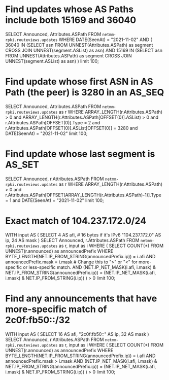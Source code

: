 # Find updates whose AS Paths include both 15169 and 36040
SELECT Announced, Attributes.ASPath FROM `netmm-rpki.routeviews.updates`
WHERE DATE(SeenAt) = "2021-11-02" AND (
        36040 IN (SELECT asn FROM UNNEST(Attributes.ASPath) as segment CROSS JOIN UNNEST(segment.ASList) as asn) AND
        15169 IN (SELECT asn FROM UNNEST(Attributes.ASPath) as segment CROSS JOIN UNNEST(segment.ASList) as asn)
    ) limit 100;

# Find update whose first ASN in AS Path (the peer) is 3280 in an AS_SEQ
SELECT Announced, Attributes.ASPath FROM `netmm-rpki.routeviews.updates` as r
    WHERE ARRAY_LENGTH(r.Attributes.ASPath) > 0
    and ARRAY_LENGTH(r.Attributes.ASPath[OFFSET(0)].ASList) > 0
    and r.Attributes.ASPath[OFFSET(0)].Type = 2
    and r.Attributes.ASPath[OFFSET(0)].ASList[OFFSET(0)] = 3280
    and DATE(SeenAt) = "2021-11-02"
    limit 100;

# Find update whose last segment is AS_SET
SELECT Announced, r.Attributes.ASPath FROM `netmm-rpki.routeviews.updates` as r
    WHERE ARRAY_LENGTH(r.Attributes.ASPath) > 0
    and r.Attributes.ASPath[OFFSET(ARRAY_LENGTH(r.Attributes.ASPath)-1)].Type = 1
    and DATE(SeenAt) = "2021-11-02"
    limit 100;


# Exact match of 104.237.172.0/24
WITH input AS (
    SELECT 4 AS afi, # 16 bytes if it's IPv6
    "104.237.172.0" AS ip,
    24 AS mask
)
SELECT Announced, r.Attributes.ASPath FROM `netmm-rpki.routeviews.updates` as r, input as i
    WHERE (
        SELECT COUNT(*) FROM UNNEST(r.announced) as announcedPrefix
        WHERE
            BYTE_LENGTH(NET.IP_FROM_STRING(announcedPrefix.ip)) = i.afi
            AND announcedPrefix.mask = i.mask # Change this to ">" or "<" for more-specific or less-specific match.
            AND (NET.IP_NET_MASK(i.afi, i.mask) & NET.IP_FROM_STRING(announcedPrefix.ip))
                 = (NET.IP_NET_MASK(i.afi, i.mask) & NET.IP_FROM_STRING(i.ip))
    ) > 0
    limit 100;

# Find any announcements that have more-specific match of 2c0f:fb50::/32
WITH input AS (
    SELECT 16 AS afi,
    "2c0f:fb50::" AS ip,
    32 AS mask
)
SELECT Announced, r.Attributes.ASPath FROM `netmm-rpki.routeviews.updates` as r, input as i
    WHERE (
        SELECT COUNT(*) FROM UNNEST(r.announced) as announcedPrefix
        WHERE
            BYTE_LENGTH(NET.IP_FROM_STRING(announcedPrefix.ip)) = i.afi
            AND announcedPrefix.mask > i.mask
            AND (NET.IP_NET_MASK(i.afi, i.mask) & NET.IP_FROM_STRING(announcedPrefix.ip))
                 = (NET.IP_NET_MASK(i.afi, i.mask) & NET.IP_FROM_STRING(i.ip))
    ) > 0 limit 100;
